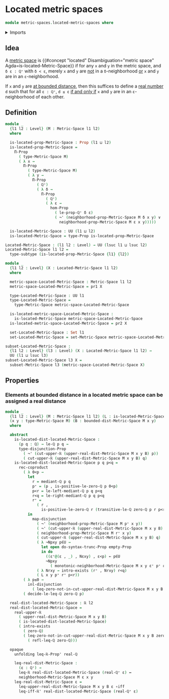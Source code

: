 # Located metric spaces

```agda
module metric-spaces.located-metric-spaces where
```

<details><summary>Imports</summary>

```agda
open import elementary-number-theory.inequality-rational-numbers
open import elementary-number-theory.positive-rational-numbers
open import elementary-number-theory.rational-numbers
open import elementary-number-theory.strict-inequality-rational-numbers

open import foundation.coproduct-types
open import foundation.dependent-pair-types
open import foundation.disjunction
open import foundation.empty-types
open import foundation.existential-quantification
open import foundation.function-types
open import foundation.functoriality-disjunction
open import foundation.logical-equivalences
open import foundation.negation
open import foundation.propositional-truncations
open import foundation.propositions
open import foundation.sets
open import foundation.subtypes
open import foundation.universe-levels

open import metric-spaces.elements-at-bounded-distance-metric-spaces
open import metric-spaces.metric-spaces
open import metric-spaces.subspaces-metric-spaces

open import real-numbers.dedekind-real-numbers
open import real-numbers.inequality-real-numbers
open import real-numbers.rational-real-numbers
open import real-numbers.real-numbers-from-upper-dedekind-real-numbers
open import real-numbers.upper-dedekind-real-numbers
```

</details>

## Idea

A [metric space](metric-spaces.metric-spaces.md) is
{{#concept "located" Disambiguation="metric space" Agda=is-located-Metric-Space}}
if for any `x` and `y` in the metric space, and `δ ε : ℚ⁺` with `δ < ε`, merely
`x` and `y` are [not](foundation.negation.md) in a `δ`-neighborhood
[or](foundation.disjunction.md) `x` and `y` are in an `ε`-neighborhood.

If `x` and `y` are
[at bounded distance](metric-spaces.elements-at-bounded-distance-metric-spaces.md),
then this suffices to define a
[real number](real-numbers.dedekind-real-numbers.md) `d` such that for all
`ε : ℚ⁺`, `d ≤ ε` [if and only if](foundation.logical-equivalences.md) `x` and
`y` are in an `ε`-neighborhood of each other.

## Definition

```agda
module _
  {l1 l2 : Level} (M : Metric-Space l1 l2)
  where

  is-located-prop-Metric-Space : Prop (l1 ⊔ l2)
  is-located-prop-Metric-Space =
    Π-Prop
      ( type-Metric-Space M)
      ( λ x →
        Π-Prop
          ( type-Metric-Space M)
          ( λ y →
            Π-Prop
              ( ℚ⁺)
              ( λ δ →
                Π-Prop
                  ( ℚ⁺)
                  ( λ ε →
                    hom-Prop
                      ( le-prop-ℚ⁺ δ ε)
                      ( ¬' (neighborhood-prop-Metric-Space M δ x y) ∨
                        neighborhood-prop-Metric-Space M ε x y)))))

  is-located-Metric-Space : UU (l1 ⊔ l2)
  is-located-Metric-Space = type-Prop is-located-prop-Metric-Space

Located-Metric-Space : (l1 l2 : Level) → UU (lsuc l1 ⊔ lsuc l2)
Located-Metric-Space l1 l2 =
  type-subtype (is-located-prop-Metric-Space {l1} {l2})

module _
  {l1 l2 : Level} (X : Located-Metric-Space l1 l2)
  where

  metric-space-Located-Metric-Space : Metric-Space l1 l2
  metric-space-Located-Metric-Space = pr1 X

  type-Located-Metric-Space : UU l1
  type-Located-Metric-Space =
    type-Metric-Space metric-space-Located-Metric-Space

  is-located-metric-space-Located-Metric-Space :
    is-located-Metric-Space metric-space-Located-Metric-Space
  is-located-metric-space-Located-Metric-Space = pr2 X

  set-Located-Metric-Space : Set l1
  set-Located-Metric-Space = set-Metric-Space metric-space-Located-Metric-Space

subset-Located-Metric-Space :
  {l1 l2 : Level} (l3 : Level) (X : Located-Metric-Space l1 l2) →
  UU (l1 ⊔ lsuc l3)
subset-Located-Metric-Space l3 X =
  subset-Metric-Space l3 (metric-space-Located-Metric-Space X)
```

## Properties

### Elements at bounded distance in a located metric space can be assigned a real distance

```agda
module _
  {l1 l2 : Level} (M : Metric-Space l1 l2) (L : is-located-Metric-Space M)
  (x y : type-Metric-Space M) (B : bounded-dist-Metric-Space M x y)
  where

  abstract
    is-located-dist-located-Metric-Space :
      (p q : ℚ) → le-ℚ p q →
      type-disjunction-Prop
        ( ¬' (cut-upper-ℝ (upper-real-dist-Metric-Space M x y B) p))
        ( cut-upper-ℝ (upper-real-dist-Metric-Space M x y B) q)
    is-located-dist-located-Metric-Space p q p<q =
      rec-coproduct
        ( λ 0<p →
          let
            r = mediant-ℚ p q
            p⁺ = (p , is-positive-le-zero-ℚ p 0<p)
            p<r = le-left-mediant-ℚ p q p<q
            r<q = le-right-mediant-ℚ p q p<q
            r⁺ =
              ( r ,
                is-positive-le-zero-ℚ r (transitive-le-ℚ zero-ℚ p r p<r 0<p))
          in
            map-disjunction
              ( ¬' (neighborhood-prop-Metric-Space M p⁺ x y))
              ( ¬' (cut-upper-ℝ (upper-real-dist-Metric-Space M x y B) p))
              ( neighborhood-prop-Metric-Space M r⁺ x y)
              ( cut-upper-ℝ (upper-real-dist-Metric-Space M x y B) q)
              ( λ ¬Npxy p∈U →
                let open do-syntax-trunc-Prop empty-Prop
                in do
                  ((ε⁺@(ε , _) , Nεxy) , ε<p) ← p∈U
                  ¬Npxy
                    ( monotonic-neighborhood-Metric-Space M x y ε⁺ p⁺ ε<p Nεxy))
              ( λ Nrxy → intro-exists (r⁺ , Nrxy) r<q)
              ( L x y p⁺ r⁺ p<r))
        ( λ p≤0 →
          inl-disjunction
            ( leq-zero-not-in-cut-upper-real-dist-Metric-Space M x y B p p≤0))
        ( decide-le-leq-ℚ zero-ℚ p)

  real-dist-located-Metric-Space : ℝ l2
  real-dist-located-Metric-Space =
    real-upper-ℝ
      ( upper-real-dist-Metric-Space M x y B)
      ( is-located-dist-located-Metric-Space)
      ( intro-exists
        ( zero-ℚ)
        ( leq-zero-not-in-cut-upper-real-dist-Metric-Space M x y B zero-ℚ
          ( refl-leq-ℚ zero-ℚ)))

  opaque
    unfolding leq-ℝ-Prop' real-ℚ

    leq-real-dist-Metric-Space :
      (ε : ℚ⁺) →
      leq-ℝ real-dist-located-Metric-Space (real-ℚ⁺ ε) ↔
      neighborhood-Metric-Space M ε x y
    leq-real-dist-Metric-Space ε =
      leq-upper-real-dist-Metric-Space M x y B ε ∘iff
      leq-iff-ℝ' real-dist-located-Metric-Space (real-ℚ⁺ ε)
```
